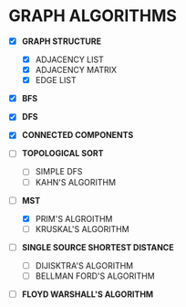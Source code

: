 # GRAPH ALGORITHMS

- [x] **GRAPH STRUCTURE**
  - [x] ADJACENCY LIST
  - [x] ADJACENCY MATRIX
  - [x] EDGE LIST 

- [x] **BFS**

- [x] **DFS**

- [x] **CONNECTED COMPONENTS**

- [ ] **TOPOLOGICAL SORT**
  - [ ] SIMPLE DFS 
  - [ ] KAHN'S ALGORITHM

- [ ] **MST**
  - [x] PRIM'S ALGROITHM
  - [ ] KRUSKAL'S ALGORITHM

- [ ] **SINGLE SOURCE SHORTEST DISTANCE**
  - [ ] DIJISKTRA'S ALGORITHM
  - [ ] BELLMAN FORD'S ALGORITHM 

- [ ] **FLOYD WARSHALL'S ALGORITHM**


